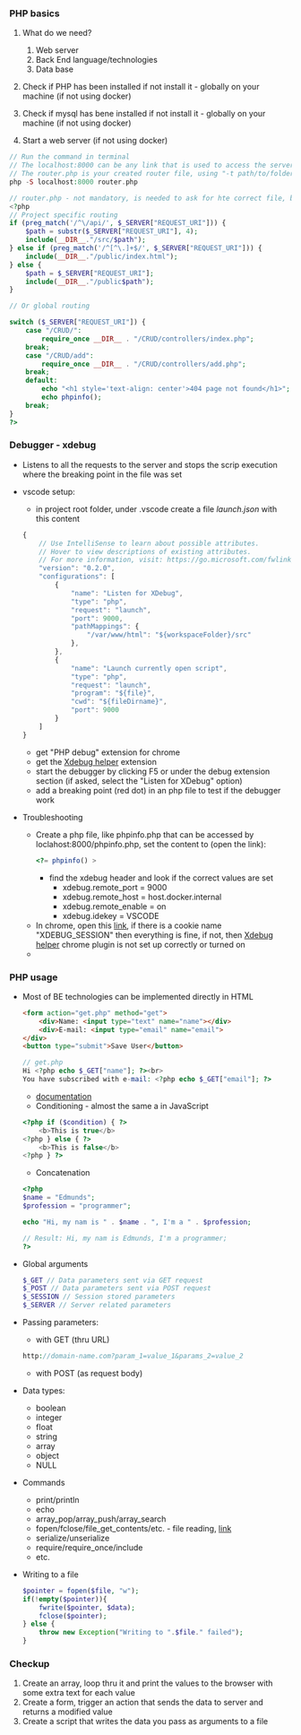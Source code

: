 ### PHP basics
1. What do we need?
   1. Web server
   2. Back End language/technologies
   3. Data base

2. Check if PHP has been installed if not install it - globally on your machine (if not using docker)
3. Check if mysql has bene installed if not install it - globally on your machine (if not using docker)

4. Start a web server (if not using docker)
```PHP
// Run the command in terminal
// The localhost:8000 can be any link that is used to access the server
// The router.php is your created router file, using "-t path/to/folder" can be used to specify a folder where the servers starting point is set  
php -S localhost:8000 router.php
```
```PHP
// router.php - not mandatory, is needed to ask for hte correct file, based on requested URL
<?php
// Project specific routing
if (preg_match('/^\/api/', $_SERVER["REQUEST_URI"])) {
    $path = substr($_SERVER["REQUEST_URI"], 4);
    include(__DIR__."/src/$path");
} else if (preg_match('/^[^\.]+$/', $_SERVER["REQUEST_URI"])) {
    include(__DIR__."/public/index.html");
} else {
    $path = $_SERVER["REQUEST_URI"];
    include(__DIR__."/public$path");
}

// Or global routing

switch ($_SERVER["REQUEST_URI"]) {
    case "/CRUD/":
        require_once __DIR__ . "/CRUD/controllers/index.php";
    break;
    case "/CRUD/add":
        require_once __DIR__ . "/CRUD/controllers/add.php";
    break;
    default:
        echo "<h1 style='text-align: center'>404 page not found</h1>";
        echo phpinfo();
    break;
}
?>
```

### Debugger - xdebug
* Listens to all the requests to the server and stops the scrip execution where the breaking point in the file was set
* vscode setup:
    * in project root folder, under .vscode create a file *launch.json* with this content
    ```JavaScript
    {
        // Use IntelliSense to learn about possible attributes.
        // Hover to view descriptions of existing attributes.
        // For more information, visit: https://go.microsoft.com/fwlink/?linkid=830387
        "version": "0.2.0",
        "configurations": [
            {
                "name": "Listen for XDebug",
                "type": "php",
                "request": "launch",
                "port": 9000,
                "pathMappings": {
                    "/var/www/html": "${workspaceFolder}/src"
                },
            },
            {
                "name": "Launch currently open script",
                "type": "php",
                "request": "launch",
                "program": "${file}",
                "cwd": "${fileDirname}",
                "port": 9000
            }
        ]
    }
    ```
    * get "PHP debug" extension for chrome
    * get the [Xdebug helper](https://chrome.google.com/webstore/detail/xdebug-helper/eadndfjplgieldjbigjakmdgkmoaaaoc) extension 
    * start the debugger by clicking F5 or under the debug extension section (if asked, select the "Listen for XDebug" option)
    * add a breaking point (red dot) in an php file to test if the debugger work

* Troubleshooting
    * Create a php file, like phpinfo.php that can be accessed by loclahost:8000/phpinfo.php, set the content to (open the link):
        ```PHP
        <?= phpinfo() >
        ```
        * find the xdebug header and look if the correct values are set
            * xdebug.remote_port = 9000
            * xdebug.remote_host = host.docker.internal
            * xdebug.remote_enable = on
            * xdebug.idekey = VSCODE
    * In chrome, open this [link](chrome://settings/cookies/detail?site=localhost&search=cookies), if there is a cookie name "XDEBUG_SESSION" then everything is fine, if not, then [Xdebug helper](https://chrome.google.com/webstore/detail/xdebug-helper/eadndfjplgieldjbigjakmdgkmoaaaoc) chrome plugin is not set up correctly or turned on
    * 


### PHP usage
* Most of BE technologies can be implemented directly in HTML
    ```HTML
    <form action="get.php" method="get">
        <div>Name: <input type="text" name="name"></div>
        <div>E-mail: <input type="email" name="email">
    </div>
    <button type="submit">Save User</button>
    ```

    ```PHP
    // get.php
    Hi <?php echo $_GET["name"]; ?><br>
    You have subscribed with e-mail: <?php echo $_GET["email"]; ?>
    ```
    * [documentation](https://www.w3schools.com/php/)
    * Conditioning - almost the same a in  JavaScript
    ```PHP
    <?php if ($condition) { ?>
        <b>This is true</b>
    <?php } else { ?>
        <b>This is false</b>
    <?php } ?>
    ```
    * Concatenation
    ```PHP
    <?php
    $name = "Edmunds";
    $profession = "programmer";

    echo "Hi, my nam is " . $name . ", I'm a " . $profession;

    // Result: Hi, my nam is Edmunds, I'm a programmer;
    ?>
    ```
* Global arguments
    ```PHP
    $_GET // Data parameters sent via GET request
    $_POST // Data parameters sent via POST request
    $_SESSION // Session stored parameters
    $_SERVER // Server related parameters
    ```
* Passing parameters:
    * with GET (thru URL)
    ```PHP
    http://domain-name.com?param_1=value_1&params_2=value_2
    ```
    * with POST (as request body)
* Data types:
    * boolean
    * integer
    * float
    * string
    * array
    * object
    * NULL

* Commands
    * print/println
    * echo
    * array_pop/array_push/array_search
    * fopen/fclose/file_get_contents/etc. - file reading, [link](https://teamtreehouse.com/library/reading-files-into-a-string-or-array)
    * serialize/unserialize
    * require/require_once/include
    * etc.

* Writing to a file
    ```PHP
    $pointer = fopen($file, "w");
    if(!empty($pointer)){
        fwrite($pointer, $data);
        fclose($pointer);
    } else {
        throw new Exception("Writing to ".$file." failed");
    }
    ```
### Checkup
1. Create an array, loop thru it and print the values to the browser with some extra text for each value
2. Create a form, trigger an action that sends the data to server and returns a modified value
3. Create a script that writes the data you pass as arguments to a file